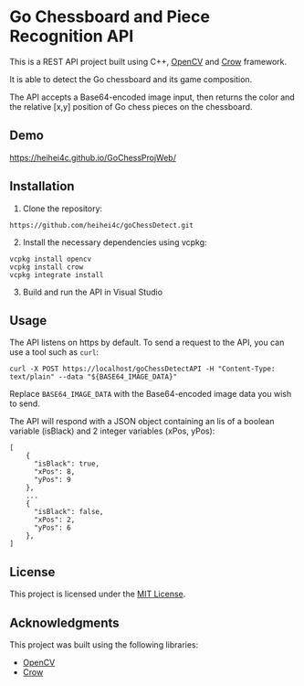 # Go Chessboard and Piece Recognition API

This is a REST API project built using C++, [OpenCV](https://opencv.org/) and [Crow](https://github.com/crowcpp/crow) framework. 

It is able to detect the Go chessboard and its game composition.

The API accepts a Base64-encoded image input, then returns the color and the relative [x,y] position of Go chess pieces on the chessboard.

## Demo

https://heihei4c.github.io/GoChessProjWeb/

## Installation

1. Clone the repository:

```
https://github.com/heihei4c/goChessDetect.git
```

2. Install the necessary dependencies using vcpkg:

```
vcpkg install opencv
vcpkg install crow
vcpkg integrate install
```

3. Build and run the API in Visual Studio


## Usage

The API listens on https by default. To send a request to the API, you can use a tool such as `curl`:

```
curl -X POST https://localhost/goChessDetectAPI -H "Content-Type: text/plain" --data "${BASE64_IMAGE_DATA}"
```

Replace `BASE64_IMAGE_DATA` with the Base64-encoded image data you wish to send.

The API will respond with a JSON object containing an lis of a boolean variable (isBlack) and 2 integer variables (xPos, yPos):

```
[
    {
      "isBlack": true,
      "xPos": 8,
      "yPos": 9
    },
    ...
    {
      "isBlack": false,
      "xPos": 2,
      "yPos": 6
    },
]

```

## License

This project is licensed under the [MIT License](https://opensource.org/licenses/MIT).

## Acknowledgments

This project was built using the following libraries:

- [OpenCV](https://opencv.org/)
- [Crow](https://github.com/crowcpp/crow)
